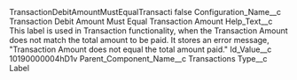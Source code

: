<?xml version="1.0" encoding="UTF-8"?>
<CustomMetadata xmlns="http://soap.sforce.com/2006/04/metadata" xmlns:xsi="http://www.w3.org/2001/XMLSchema-instance" xmlns:xsd="http://www.w3.org/2001/XMLSchema">
    <label>TransactionDebitAmountMustEqualTransacti</label>
    <protected>false</protected>
    <values>
        <field>Configuration_Name__c</field>
        <value xsi:type="xsd:string">Transaction Debit Amount Must Equal Transaction Amount</value>
    </values>
    <values>
        <field>Help_Text__c</field>
        <value xsi:type="xsd:string">This label is used in Transaction functionality, when the Transaction Amount does not match the total amount to be paid. It stores an error message, &quot;Transaction Amount does not equal the total amount paid.&quot;</value>
    </values>
    <values>
        <field>Id_Value__c</field>
        <value xsi:type="xsd:string">10190000004hD1v</value>
    </values>
    <values>
        <field>Parent_Component_Name__c</field>
        <value xsi:type="xsd:string">Transactions</value>
    </values>
    <values>
        <field>Type__c</field>
        <value xsi:type="xsd:string">Label</value>
    </values>
</CustomMetadata>
